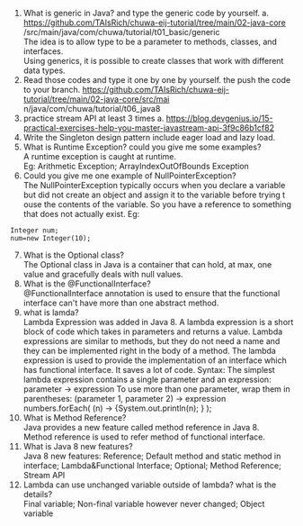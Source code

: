 1. What is generic in Java? and type the generic code by yourself.
   a. https://github.com/TAIsRich/chuwa-eij-tutorial/tree/main/02-java-core
   /src/main/java/com/chuwa/tutorial/t01_basic/generic  
The idea is to allow type to be a parameter to methods, classes, and interfaces.  
Using generics, it is possible to create classes that work with different data types.
2. Read those codes and type it one by one by yourself. the push the code to your
   branch.
   https://github.com/TAIsRich/chuwa-eij-tutorial/tree/main/02-java-core/src/mai
   n/java/com/chuwa/tutorial/t06_java8
3. practice stream API at least 3 times
   a. https://blog.devgenius.io/15-practical-exercises-help-you-master-javastream-api-3f9c86b1cf82
4. Write the Singleton design pattern include eager load and lazy load.
5. What is Runtime Exception? could you give me some examples?  
A runtime exception is caught at runtime.  
Eg: Arithmetic Exception; ArrayIndexOutOfBounds Exception
6. Could you give me one example of NullPointerException?  
The NullPointerException typically occurs when you declare a variable but did not create an object and assign it to the variable before trying t ouse the contents of the variable.
So you have a reference to something that does not actually exist.
Eg:
```aidl
Integer num;
num=new Integer(10);
```
7. What is the Optional class?  
The Optional class in Java is a container that can hold, at max, one value and gracefully deals with null values.
8. What is the @FunctionalInterface?  
@FunctionalInterface annotation is used to ensure that the functional interface can't have more than one abstract method.
9. what is lamda?  
   Lambda Expression was added in Java 8.
   A lambda expression is a short block of code which takes in parameters and returns a value. Lambda expressions are similar to methods, but they do not need a name and they can be implemented right in the body of a method.
   The lambda expression is used to provide the implementation of an interface which has functional interface. It saves a lot of code.
   Syntax:
   The simplest lambda expression contains a single parameter and an expression:
   parameter -> expression
   To use more than one parameter, wrap them in parentheses:
   (parameter 1, parameter 2) -> expression
   numbers.forEach( (n) -> {System.out.println(n); } );
10. What is Method Reference?  
Java provides a new feature called method reference in Java 8.   
Method reference is used to refer method of functional interface.
11. What is Java 8 new features?   
Java 8 new features: Reference; Default method and static method in interface; Lambda&Functional Interface;
Optional; Method Reference; Stream API
12. Lambda can use unchanged variable outside of lambda? what is the details?  
Final variable; Non-final variable however never changed; Object variable






















